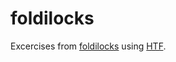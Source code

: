 # foldilocks

Excercises from [foldilocks](https://github.com/aymannadeem/foldilocks) using [HTF](https://github.com/skogsbaer/HTF).
